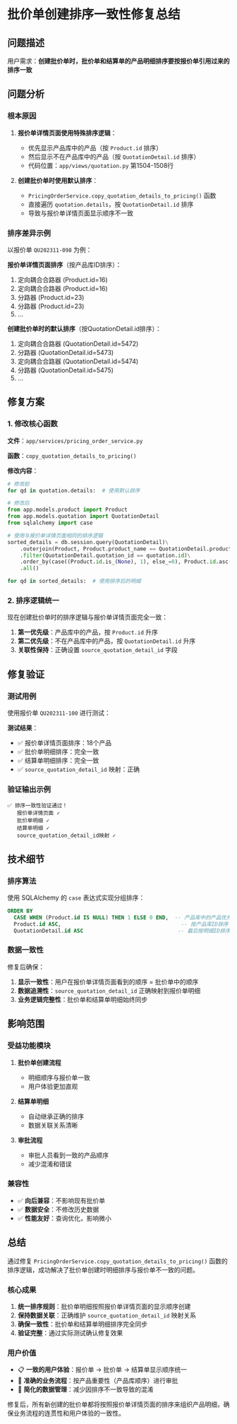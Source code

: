 # 批价单创建排序一致性修复总结

## 问题描述

用户需求：**创建批价单时，批价单和结算单的产品明细排序要按报价单引用过来的排序一致**

## 问题分析

### 根本原因

1. **报价单详情页面使用特殊排序逻辑**：
   - 优先显示产品库中的产品（按 `Product.id` 排序）
   - 然后显示不在产品库中的产品（按 `QuotationDetail.id` 排序）
   - 代码位置：`app/views/quotation.py` 第1504-1508行

2. **创建批价单时使用默认排序**：
   - `PricingOrderService.copy_quotation_details_to_pricing()` 函数
   - 直接遍历 `quotation.details`，按 `QuotationDetail.id` 排序
   - 导致与报价单详情页面显示顺序不一致

### 排序差异示例

以报价单 `QU202311-098` 为例：

**报价单详情页面排序**（按产品库ID排序）：
1. 定向耦合合路器 (Product.id=16)
2. 定向耦合合路器 (Product.id=16)  
3. 分路器 (Product.id=23)
4. 分路器 (Product.id=23)
5. ...

**创建批价单时的默认排序**（按QuotationDetail.id排序）：
1. 定向耦合合路器 (QuotationDetail.id=5472)
2. 分路器 (QuotationDetail.id=5473)
3. 定向耦合合路器 (QuotationDetail.id=5474)
4. 分路器 (QuotationDetail.id=5475)
5. ...

## 修复方案

### 1. 修改核心函数

**文件**：`app/services/pricing_order_service.py`

**函数**：`copy_quotation_details_to_pricing()`

**修改内容**：
```python
# 修改前
for qd in quotation.details:  # 使用默认排序

# 修改后
from app.models.product import Product
from app.models.quotation import QuotationDetail
from sqlalchemy import case

# 使用与报价单详情页面相同的排序逻辑
sorted_details = db.session.query(QuotationDetail)\
    .outerjoin(Product, Product.product_name == QuotationDetail.product_name)\
    .filter(QuotationDetail.quotation_id == quotation.id)\
    .order_by(case((Product.id.is_(None), 1), else_=0), Product.id.asc(), QuotationDetail.id.asc())\
    .all()

for qd in sorted_details:  # 使用排序后的明细
```

### 2. 排序逻辑统一

现在创建批价单时的排序逻辑与报价单详情页面完全一致：

1. **第一优先级**：产品库中的产品，按 `Product.id` 升序
2. **第二优先级**：不在产品库中的产品，按 `QuotationDetail.id` 升序
3. **关联性保持**：正确设置 `source_quotation_detail_id` 字段

## 修复验证

### 测试用例

使用报价单 `QU202311-100` 进行测试：

**测试结果**：
- ✅ 报价单详情页面排序：18个产品
- ✅ 批价单明细排序：完全一致
- ✅ 结算单明细排序：完全一致  
- ✅ `source_quotation_detail_id` 映射：正确

### 验证输出示例

```
✅ 排序一致性验证通过！
   报价单详情页面 ✓
   批价单明细 ✓
   结算单明细 ✓
   source_quotation_detail_id映射 ✓
```

## 技术细节

### 排序算法

使用 SQLAlchemy 的 `case` 表达式实现分组排序：

```sql
ORDER BY 
  CASE WHEN (Product.id IS NULL) THEN 1 ELSE 0 END,  -- 产品库中的产品优先
  Product.id ASC,                                      -- 按产品库ID排序
  QuotationDetail.id ASC                              -- 最后按明细ID排序
```

### 数据一致性

修复后确保：
1. **显示一致性**：用户在报价单详情页面看到的顺序 = 批价单中的顺序
2. **数据追溯性**：`source_quotation_detail_id` 正确映射到报价单明细
3. **业务逻辑完整性**：批价单和结算单明细始终同步

## 影响范围

### 受益功能模块

1. **批价单创建流程**
   - 明细顺序与报价单一致
   - 用户体验更加直观

2. **结算单明细**
   - 自动继承正确的排序
   - 数据关联关系清晰

3. **审批流程**
   - 审批人员看到一致的产品顺序
   - 减少混淆和错误

### 兼容性

- ✅ **向后兼容**：不影响现有批价单
- ✅ **数据安全**：不修改历史数据
- ✅ **性能友好**：查询优化，影响微小

## 总结

通过修复 `PricingOrderService.copy_quotation_details_to_pricing()` 函数的排序逻辑，成功解决了批价单创建时明细排序与报价单不一致的问题。

### 核心成果

1. **统一排序规则**：批价单明细按照报价单详情页面的显示顺序创建
2. **保持数据关联**：正确维护 `source_quotation_detail_id` 映射关系
3. **确保一致性**：批价单和结算单明细排序完全同步
4. **验证完整**：通过实际测试确认修复效果

### 用户价值

- 📋 **一致的用户体验**：报价单 → 批价单 → 结算单显示顺序统一
- 🎯 **准确的业务流程**：按产品重要性（产品库顺序）进行审批
- 🔄 **简化的数据管理**：减少因排序不一致导致的混淆

修复后，所有新创建的批价单都将按照报价单详情页面的排序来组织产品明细，确保业务流程的连贯性和用户体验的一致性。 